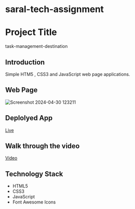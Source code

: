 # saral-tech-assignment
# Project Title
  task-management-destination
## Introduction
Simple HTM5 , CSS3 and JavaScript web page applications.
## Web Page
![Screenshot 2024-04-30 123211](https://github.com/Upendrapal0607/saral-tech-assignment/assets/112810287/56753ab9-5e55-4ef6-b059-a0e6ba60a6c3)

## Deplolyed App
 [Live](https://upendrapal0607.github.io/saral-tech-assignment/)
## Walk through the video
[Video](https://drive.google.com/file/d/1OLPdjbQ09vK691iJtk-U3gSKTJCG_xK-/view?usp=sharing)
## Technology Stack
- HTML5
- CSS3
- JavaScript
- Font Awesome Icons

